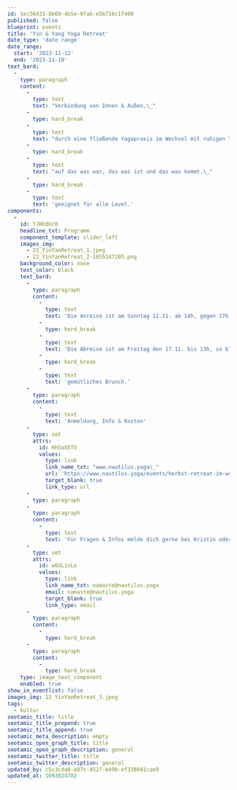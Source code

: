 ```yaml
---
id: 1ec56431-8b60-4b5e-8fab-e56716c1f498
published: false
blueprint: events
title: 'Yin & Yang Yoga Retreat'
date_type: 'date range'
date_range:
  start: '2023-11-12'
  end: '2023-11-18'
text_bard:
  -
    type: paragraph
    content:
      -
        type: text
        text: "Verbindung von Innen & Außen,\_"
      -
        type: hard_break
      -
        type: text
        text: "durch eine fließende Yogapraxis im Wechsel mit ruhigen Yin Yoga Stunden richtest du dich aus:\_"
      -
        type: hard_break
      -
        type: text
        text: "auf das was war, das was ist und das was kommt.\_"
      -
        type: hard_break
      -
        type: text
        text: 'geeignet für alle Level.'
components:
  -
    id: YJHUdUr0
    headline_txt: Programm
    component_template: slider_left
    images_img:
      - 22_YinYanRetreat_1.jpeg
      - 22_YinYanRetreat_2-1655147205.png
    background_color: none
    text_color: black
    text_bard:
      -
        type: paragraph
        content:
          -
            type: text
            text: 'Die Anreise ist am Sonntag 12.11. ab 14h, gegen 17h beginnen wir mit einer kleinen Yogaeinheit zum Ankommen. Am 2.- 5. Tag haben wir morgens und spätnachmittags eine Yogazeit, ein Nachmittag ist yogafrei, um Zeit für längere Ausflüge zu haben.'
          -
            type: hard_break
          -
            type: text
            text: 'Die Abreise ist am Freitag den 17.11. bis 13h, so bleibt morgens Zeit für Yoga und ein'
          -
            type: hard_break
          -
            type: text
            text: 'gemütliches Brunch.'
      -
        type: paragraph
        content:
          -
            type: text
            text: 'Anmeldung, Info & Kosten'
      -
        type: set
        attrs:
          id: HhSoX5TV
          values:
            type: link
            link_name_txt: "www.nautilus.yoga\_"
            url: 'https://www.nautilus.yoga/events/herbst-retreat-im-wendland'
            target_blank: true
            link_type: url
      -
        type: paragraph
      -
        type: paragraph
        content:
          -
            type: text
            text: 'Für Fragen & Infos melde dich gerne bei Kristin oder Lars: '
      -
        type: set
        attrs:
          id: w6UL1xLo
          values:
            type: link
            link_name_txt: namaste@nautilus.yoga
            email: namaste@nautilus.yoga
            target_blank: true
            link_type: email
      -
        type: paragraph
        content:
          -
            type: hard_break
      -
        type: paragraph
        content:
          -
            type: hard_break
    type: image_text_component
    enabled: true
show_in_eventlist: false
images_img: 22_YinYanRetreat_3.jpeg
tags:
  - kultur
seotamic_title: title
seotamic_title_prepend: true
seotamic_title_append: true
seotamic_meta_description: empty
seotamic_open_graph_title: title
seotamic_open_graph_description: general
seotamic_twitter_title: title
seotamic_twitter_description: general
updated_by: c5c3cda0-a87c-4527-b49b-ef338041cae9
updated_at: 1693824782
---
```


